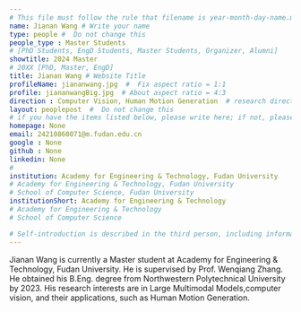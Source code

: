 ```yaml
---
# This file must follow the rule that filename is year-month-day-name.md .
name: Jianan Wang # Write your name
type: people #  Do not change this
people_type : Master Students
# [PhD Students, EngD Students, Master Students, Organizer, Alumni]
showtitle: 2024 Master
# 20XX [PhD, Master, EngD]
title: Jianan Wang # Website Title
profileName: jiananwang.jpg  #  Fix aspect ratio = 1:1
profile: jiananwangBig.jpg  # About aspect ratio = 4:3
direction : Computer Vision, Human Motion Generation  # research direction
layout: peoplepost  #  Do not change this
# if you have the items listed below, please write here; if not, please write None.
homepage: None
email: 24210860071@m.fudan.edu.cn
google : None
github : None
linkedin: None
# 
institution: Academy for Engineering & Technology, Fudan University
# Academy for Engineering & Technology, Fudan University
# School of Computer Science, Fudan University
institutionShort: Academy for Engineering & Technology
# Academy for Engineering & Technology
# School of Computer Science

# Self-introduction is described in the third person, including information such as educational experience(B/M/P), graduation career development 
---
```


Jianan Wang is currently a Master student at Academy for Engineering & Technology, Fudan University. He is supervised by Prof. Wenqiang Zhang. He obtained his B.Eng. degree from Northwestern Polytechnical University by 2023. His research interests are in Large Multimodal Models,computer vision, and their applications, such as Human Motion Generation.



 

